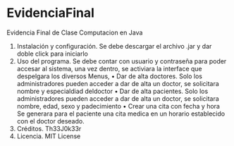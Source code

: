 # EvidenciaFinal
Evidencia Final de Clase Computacion en Java

1.	Instalación y configuración.
     Se debe descargar el archivo .jar y dar doble click para iniciarlo
3.	Uso del programa.
     Se debe contar con usuario y contraseña para poder accesar al sistema, una vez dentro, se activiara la interface que despelgara los diversos Menus,
      •	Dar de alta doctores.
  	      Solo los administradores pueden acceder a dar de alta un doctor, se solicitara nombre y especialdiad deldoctor
      • Dar de alta pacientes.
  	      Solo los administradores pueden acceder a dar de alta un doctor, se solicitara nombre, edad, sexo y padecimiento
      • Crear una cita con fecha y hora
  	      Se generara para el paciente una cita medica en un horario establecido con el doctor deseado.
5.	Créditos.
     Th33J0k33r
7.	Licencia.
     MIT License
